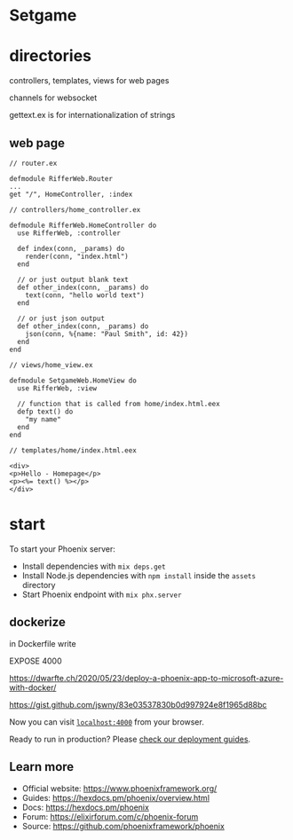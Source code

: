 # Setgame

# directories

controllers, templates, views for web pages

channels for websocket

gettext.ex is for internationalization of strings

## web page

```
// router.ex

defmodule RifferWeb.Router
...
get "/", HomeController, :index
```

```
// controllers/home_controller.ex

defmodule RifferWeb.HomeController do
  use RifferWeb, :controller

  def index(conn, _params) do
    render(conn, "index.html")
  end

  // or just output blank text
  def other_index(conn, _params) do
    text(conn, "hello world text")
  end

  // or just json output
  def other_index(conn, _params) do
    json(conn, %{name: "Paul Smith", id: 42})
  end
end
```

```
// views/home_view.ex

defmodule SetgameWeb.HomeView do
  use RifferWeb, :view

  // function that is called from home/index.html.eex
  defp text() do
    "my name"
  end
end
```

```
// templates/home/index.html.eex

<div>
<p>Hello - Homepage</p>
<p><%= text() %></p>
</div>
```

# start

To start your Phoenix server:

- Install dependencies with `mix deps.get`
- Install Node.js dependencies with `npm install` inside the `assets` directory
- Start Phoenix endpoint with `mix phx.server`

## dockerize

in Dockerfile write

EXPOSE 4000

https://dwarfte.ch/2020/05/23/deploy-a-phoenix-app-to-microsoft-azure-with-docker/

https://gist.github.com/jswny/83e03537830b0d997924e8f1965d88bc

Now you can visit [`localhost:4000`](http://localhost:4000) from your browser.

Ready to run in production? Please [check our deployment guides](https://hexdocs.pm/phoenix/deployment.html).

## Learn more

- Official website: https://www.phoenixframework.org/
- Guides: https://hexdocs.pm/phoenix/overview.html
- Docs: https://hexdocs.pm/phoenix
- Forum: https://elixirforum.com/c/phoenix-forum
- Source: https://github.com/phoenixframework/phoenix

```

```

